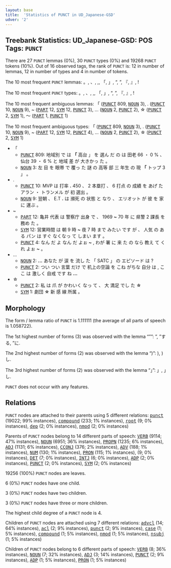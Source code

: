 ```yaml
---
layout: base
title:  'Statistics of PUNCT in UD_Japanese-GSD'
udver: '2'
---
```


## Treebank Statistics: UD_Japanese-GSD: POS Tags: `PUNCT`

There are 27 `PUNCT` lemmas (0%), 30 `PUNCT` types (0%) and 19268 `PUNCT` tokens (10%).
Out of 16 observed tags, the rank of `PUNCT` is: 12 in number of lemmas, 12 in number of types and 4 in number of tokens.

The 10 most frequent `PUNCT` lemmas: 。, 、, ,, 「, 」, “, ”, 『, 』, !

The 10 most frequent `PUNCT` types:  。, 、, ,, 「, 」, “, ”, 『, 』, !

The 10 most frequent ambiguous lemmas: 「 (<tt><a href="ja_gsd-pos-PUNCT.html">PUNCT</a></tt> 809, <tt><a href="ja_gsd-pos-NOUN.html">NOUN</a></tt> 3), . (<tt><a href="ja_gsd-pos-PUNCT.html">PUNCT</a></tt> 10, <tt><a href="ja_gsd-pos-NOUN.html">NOUN</a></tt> 9), ~ (<tt><a href="ja_gsd-pos-PART.html">PART</a></tt> 12, <tt><a href="ja_gsd-pos-SYM.html">SYM</a></tt> 12, <tt><a href="ja_gsd-pos-PUNCT.html">PUNCT</a></tt> 3), ... (<tt><a href="ja_gsd-pos-NOUN.html">NOUN</a></tt> 2, <tt><a href="ja_gsd-pos-PUNCT.html">PUNCT</a></tt> 2), ☆ (<tt><a href="ja_gsd-pos-PUNCT.html">PUNCT</a></tt> 2, <tt><a href="ja_gsd-pos-SYM.html">SYM</a></tt> 1), ～ (<tt><a href="ja_gsd-pos-PART.html">PART</a></tt> 1, <tt><a href="ja_gsd-pos-PUNCT.html">PUNCT</a></tt> 1)

The 10 most frequent ambiguous types:  「 (<tt><a href="ja_gsd-pos-PUNCT.html">PUNCT</a></tt> 809, <tt><a href="ja_gsd-pos-NOUN.html">NOUN</a></tt> 3), . (<tt><a href="ja_gsd-pos-PUNCT.html">PUNCT</a></tt> 10, <tt><a href="ja_gsd-pos-NOUN.html">NOUN</a></tt> 9), ~ (<tt><a href="ja_gsd-pos-PART.html">PART</a></tt> 12, <tt><a href="ja_gsd-pos-SYM.html">SYM</a></tt> 12, <tt><a href="ja_gsd-pos-PUNCT.html">PUNCT</a></tt> 4), ... (<tt><a href="ja_gsd-pos-NOUN.html">NOUN</a></tt> 2, <tt><a href="ja_gsd-pos-PUNCT.html">PUNCT</a></tt> 2), ☆ (<tt><a href="ja_gsd-pos-PUNCT.html">PUNCT</a></tt> 2, <tt><a href="ja_gsd-pos-SYM.html">SYM</a></tt> 1)


* 「
  * <tt><a href="ja_gsd-pos-PUNCT.html">PUNCT</a></tt> 809: 地域別 で は <b>「</b> 高台 」 を 選ん だ の は 田老 66 ・ 0 % 、 仙台 39 ・ 6 % と 地域 差 が 大きかっ た 。
  * <tt><a href="ja_gsd-pos-NOUN.html">NOUN</a></tt> 3: 左 目 を 眼帯 で 覆っ た 謎 の 高等 部 三 年生 の 現 <b>「</b> トップ 3 」 。
* .
  * <tt><a href="ja_gsd-pos-PUNCT.html">PUNCT</a></tt> 10: MVP は 打率 <b>.</b> 450 、 2 本塁打 、 6 打点 の 成績 を あげ た アラン ・ トランメル が 初 選出 。
  * <tt><a href="ja_gsd-pos-NOUN.html">NOUN</a></tt> 9: 翌朝 、 E.T <b>.</b> は 瀕死 の 状態 と なり 、 エリオット が 彼 を 家 に 運ぶ 。
* ~
  * <tt><a href="ja_gsd-pos-PART.html">PART</a></tt> 12: 亀井 代表 は 警察庁 出身 で 、 1969 <b>~</b> 70 年 に 県警 2 課長 を 務め た 。
  * <tt><a href="ja_gsd-pos-SYM.html">SYM</a></tt> 12: 営業時間 は 朝 9 時 <b>~</b> 夜 7 時 まで みたい です が 、 人気 の ある パン は すぐ なくなっ て しまい ます 。
  * <tt><a href="ja_gsd-pos-PUNCT.html">PUNCT</a></tt> 4: なん だ よ なん だ よぉ <b>~</b> , わが 署 に 来 た の なら 教え て くれ よぉ <b>~</b> 。
* ...
  * <tt><a href="ja_gsd-pos-NOUN.html">NOUN</a></tt> 2: <b>...</b> あなた が 涙 を 流し た 「 SATC 」 の エピソード は ?
  * <tt><a href="ja_gsd-pos-PUNCT.html">PUNCT</a></tt> 2: つい つい 言葉 だけ で 机上の空論 を こね がちな 自分 は , ここ は 激しく 自戒 です ね <b>...</b>
* ☆
  * <tt><a href="ja_gsd-pos-PUNCT.html">PUNCT</a></tt> 2: 私 は 爪 が かわいく なっ て 、 大 満足 でし た <b>☆</b>
  * <tt><a href="ja_gsd-pos-SYM.html">SYM</a></tt> 1: 劇団 <b>☆</b> 新 感 線 所属 。

## Morphology

The form / lemma ratio of `PUNCT` is 1.111111 (the average of all parts of speech is 1.058722).

The 1st highest number of forms (3) was observed with the lemma “””: ”, ”する, ”に.

The 2nd highest number of forms (2) was observed with the lemma “)”: ), )し.

The 3rd highest number of forms (2) was observed with the lemma “」”: 」, 」し.

`PUNCT` does not occur with any features.


## Relations

`PUNCT` nodes are attached to their parents using 5 different relations: <tt><a href="ja_gsd-dep-punct.html">punct</a></tt> (19022; 99% instances), <tt><a href="ja_gsd-dep-compound.html">compound</a></tt> (233; 1% instances), <tt><a href="ja_gsd-dep-root.html">root</a></tt> (9; 0% instances), <tt><a href="ja_gsd-dep-dep.html">dep</a></tt> (2; 0% instances), <tt><a href="ja_gsd-dep-nmod.html">nmod</a></tt> (2; 0% instances)

Parents of `PUNCT` nodes belong to 14 different parts of speech: <tt><a href="ja_gsd-pos-VERB.html">VERB</a></tt> (9114; 47% instances), <tt><a href="ja_gsd-pos-NOUN.html">NOUN</a></tt> (6951; 36% instances), <tt><a href="ja_gsd-pos-PROPN.html">PROPN</a></tt> (1235; 6% instances), <tt><a href="ja_gsd-pos-ADJ.html">ADJ</a></tt> (1131; 6% instances), <tt><a href="ja_gsd-pos-CCONJ.html">CCONJ</a></tt> (376; 2% instances), <tt><a href="ja_gsd-pos-ADV.html">ADV</a></tt> (188; 1% instances), <tt><a href="ja_gsd-pos-NUM.html">NUM</a></tt> (130; 1% instances), <tt><a href="ja_gsd-pos-PRON.html">PRON</a></tt> (115; 1% instances),  (9; 0% instances), <tt><a href="ja_gsd-pos-DET.html">DET</a></tt> (7; 0% instances), <tt><a href="ja_gsd-pos-INTJ.html">INTJ</a></tt> (6; 0% instances), <tt><a href="ja_gsd-pos-ADP.html">ADP</a></tt> (2; 0% instances), <tt><a href="ja_gsd-pos-PUNCT.html">PUNCT</a></tt> (2; 0% instances), <tt><a href="ja_gsd-pos-SYM.html">SYM</a></tt> (2; 0% instances)

19256 (100%) `PUNCT` nodes are leaves.

6 (0%) `PUNCT` nodes have one child.

3 (0%) `PUNCT` nodes have two children.

3 (0%) `PUNCT` nodes have three or more children.

The highest child degree of a `PUNCT` node is 4.

Children of `PUNCT` nodes are attached using 7 different relations: <tt><a href="ja_gsd-dep-advcl.html">advcl</a></tt> (14; 64% instances), <tt><a href="ja_gsd-dep-acl.html">acl</a></tt> (2; 9% instances), <tt><a href="ja_gsd-dep-punct.html">punct</a></tt> (2; 9% instances), <tt><a href="ja_gsd-dep-case.html">case</a></tt> (1; 5% instances), <tt><a href="ja_gsd-dep-compound.html">compound</a></tt> (1; 5% instances), <tt><a href="ja_gsd-dep-nmod.html">nmod</a></tt> (1; 5% instances), <tt><a href="ja_gsd-dep-nsubj.html">nsubj</a></tt> (1; 5% instances)

Children of `PUNCT` nodes belong to 6 different parts of speech: <tt><a href="ja_gsd-pos-VERB.html">VERB</a></tt> (8; 36% instances), <tt><a href="ja_gsd-pos-NOUN.html">NOUN</a></tt> (7; 32% instances), <tt><a href="ja_gsd-pos-ADJ.html">ADJ</a></tt> (3; 14% instances), <tt><a href="ja_gsd-pos-PUNCT.html">PUNCT</a></tt> (2; 9% instances), <tt><a href="ja_gsd-pos-ADP.html">ADP</a></tt> (1; 5% instances), <tt><a href="ja_gsd-pos-PRON.html">PRON</a></tt> (1; 5% instances)

